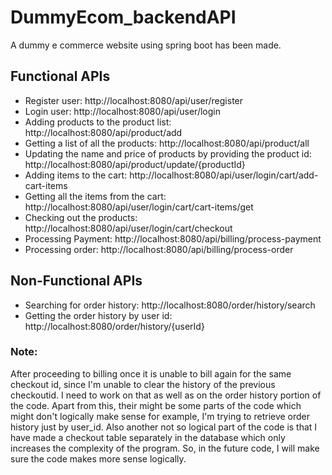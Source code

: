 # DummyEcom_backendAPI
A dummy e commerce website using spring boot has been made.

## Functional APIs
* Register user: http://localhost:8080/api/user/register
* Login user: http://localhost:8080/api/user/login
* Adding products to the product list: http://localhost:8080/api/product/add
* Getting a list of all the products: http://localhost:8080/api/product/all
* Updating the name and price of products by providing the product id: http://localhost:8080/api/product/update/{productId}
* Adding items to the cart: http://localhost:8080/api/user/login/cart/add-cart-items
* Getting all the items from the cart: http://localhost:8080/api/user/login/cart/cart-items/get
* Checking out the products: http://localhost:8080/api/user/login/cart/checkout
* Processing Payment: http://localhost:8080/api/billing/process-payment
* Processing order: http://localhost:8080/api/billing/process-order

## Non-Functional APIs
* Searching for order history: http://localhost:8080/order/history/search
* Getting the order history by user id: http://localhost:8080/order/history/{userId}

### Note:
After proceeding to billing once it is unable to bill again for the same checkout id, since I'm unable to clear the history of the previous checkoutid. I need to work on that as well as on the order history portion of the code. Apart from this, their might be some parts of the code which might don't logically make sense for example, I'm trying to retrieve order history just by user_id. Also another not so logical part of the code is that I have made a checkout table separately in the database which only increases the complexity of the program. So, in the future code, I will make sure the code makes more sense logically.


